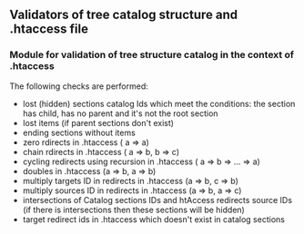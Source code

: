 ## Validators of tree catalog structure and .htaccess file

### Module for validation of  tree structure catalog in the context of  .htaccess

The following checks are performed:

- lost (hidden) sections catalog Ids which meet the conditions: the section has child, has no parent and it's not the root section
- lost items (if parent sections don't exist)
- ending sections without items  
- zero rdirects in .htaccess ( a => a)
- chain rdirects in .htaccess ( a => b, b => c)
- cycling redirects using recursion in .htaccess ( a => b => ... => a)
- doubles in .htaccess (a => b, a => b)
- multiply targets ID in redirects in .htaccess (a => b, c => b)
- multiply sources ID in redirects in .htaccess (a => b, a => c)
- intersections of Catalog sections IDs and htAccess redirects source IDs (if there is intersections then these sections will be hidden)
- target redirect ids in .htaccess  which doesn't exist in catalog sections